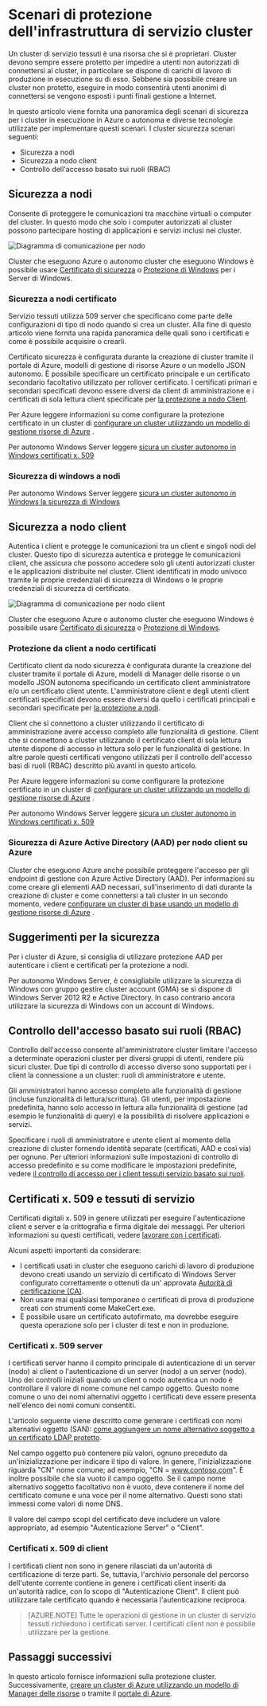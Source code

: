 <properties
   pageTitle="Proteggere un cluster di servizio tessuti | Microsoft Azure"
   description="Vengono descritti gli scenari di sicurezza per un cluster di tessuti di servizio e le tecnologie diversi utilizzate per implementare questi scenari."
   services="service-fabric"
   documentationCenter=".net"
   authors="ChackDan"
   manager="timlt"
   editor=""/>

<tags
   ms.service="service-fabric"
   ms.devlang="dotnet"
   ms.topic="article"
   ms.tgt_pltfrm="na"
   ms.workload="na"
   ms.date="08/19/2016"
   ms.author="chackdan"/>

# <a name="service-fabric-cluster-security-scenarios"></a>Scenari di protezione dell'infrastruttura di servizio cluster

Un cluster di servizio tessuti è una risorsa che si è proprietari. Cluster devono sempre essere protetto per impedire a utenti non autorizzati di connettersi al cluster, in particolare se dispone di carichi di lavoro di produzione in esecuzione su di esso. Sebbene sia possibile creare un cluster non protetto, eseguire in modo consentirà utenti anonimi di connettersi se vengono esposti i punti finali gestione a Internet. 

In questo articolo viene fornita una panoramica degli scenari di sicurezza per i cluster in esecuzione in Azure o autonoma e diverse tecnologie utilizzate per implementare questi scenari. I cluster sicurezza scenari seguenti:

- Sicurezza a nodi
- Sicurezza a nodo client
- Controllo dell'accesso basato sui ruoli (RBAC)

## <a name="node-to-node-security"></a>Sicurezza a nodi
Consente di proteggere le comunicazioni tra macchine virtuali o computer del cluster. In questo modo che solo i computer autorizzati al cluster possono partecipare hosting di applicazioni e servizi inclusi nei cluster.

![Diagramma di comunicazione per nodo][Node-to-Node]

Cluster che eseguono Azure o autonomo cluster che eseguono Windows è possibile usare [Certificato di sicurezza](https://msdn.microsoft.com/library/ff649801.aspx) o [Protezione di Windows](https://msdn.microsoft.com/library/ff649396.aspx) per i Server di Windows.
### <a name="node-to-node-certificate-security"></a>Sicurezza a nodi certificato
Servizio tessuti utilizza 509 server che specificano come parte delle configurazioni di tipo di nodo quando si crea un cluster. Alla fine di questo articolo viene fornita una rapida panoramica delle quali sono i certificati e come è possibile acquisire o crearli.

Certificato sicurezza è configurata durante la creazione di cluster tramite il portale di Azure, modelli di gestione di risorse Azure o un modello JSON autonomo. È possibile specificare un certificato principale e un certificato secondario facoltativo utilizzato per rollover certificato. I certificati primari e secondari specificati devono essere diversi da client di amministrazione e i certificati di sola lettura client specificate per [la protezione a nodo Client](#client-to-node-security).

Per Azure leggere informazioni su come configurare la protezione certificato in un cluster di [configurare un cluster utilizzando un modello di gestione risorse di Azure](service-fabric-cluster-creation-via-arm.md) .

Per autonomo Windows Server leggere [sicura un cluster autonomo in Windows certificati x. 509](service-fabric-windows-cluster-x509-security.md)

### <a name="node-to-node-windows-security"></a>Sicurezza di windows a nodi
Per autonomo Windows Server leggere [sicura un cluster autonomo in Windows la sicurezza di Windows](service-fabric-windows-cluster-windows-security.md)

## <a name="client-to-node-security"></a>Sicurezza a nodo client
Autentica i client e protegge le comunicazioni tra un client e singoli nodi del cluster. Questo tipo di sicurezza autentica e protegge le comunicazioni client, che assicura che possono accedere solo gli utenti autorizzati cluster e le applicazioni distribuite nel cluster. Client identificati in modo univoco tramite le proprie credenziali di sicurezza di Windows o le proprie credenziali di sicurezza di certificato.

![Diagramma di comunicazione per nodo client][Client-to-Node]

Cluster che eseguono Azure o autonomo cluster che eseguono Windows è possibile usare [Certificato di sicurezza](https://msdn.microsoft.com/library/ff649801.aspx) o [Protezione di Windows](https://msdn.microsoft.com/library/ff649396.aspx).

### <a name="client-to-node-certificate-security"></a>Protezione da client a nodo certificati
 Certificato client da nodo sicurezza è configurata durante la creazione del cluster tramite il portale di Azure, modelli di Manager delle risorse o un modello JSON autonoma specificando un certificato client amministratore e/o un certificato client utente.  L'amministratore client e degli utenti client certificati specificati devono essere diversi da quello i certificati principali e secondari specificate per [la protezione a nodi](#node-to-node-security).

Client che si connettono a cluster utilizzando il certificato di amministrazione avere accesso completo alle funzionalità di gestione.  Client che si connettono a cluster utilizzando il certificato client di sola lettura utente dispone di accesso in lettura solo per le funzionalità di gestione. In altre parole questi certificati vengono utilizzati per il controllo dell'accesso basi di ruoli (RBAC) descritto più avanti in questo articolo.

Per Azure leggere informazioni su come configurare la protezione certificato in un cluster di [configurare un cluster utilizzando un modello di gestione risorse di Azure](service-fabric-cluster-creation-via-arm.md) .

Per autonomo Windows Server leggere [sicura un cluster autonomo in Windows certificati x. 509](service-fabric-windows-cluster-x509-security.md)

### <a name="client-to-node-azure-active-directory-aad-security-on-azure"></a>Sicurezza di Azure Active Directory (AAD) per nodo client su Azure
Cluster che eseguono Azure anche possibile proteggere l'accesso per gli endpoint di gestione con Azure Active Directory (AAD). Per informazioni su come creare gli elementi AAD necessari, sull'inserimento di dati durante la creazione di cluster e come connettersi a tali cluster in un secondo momento, vedere [configurare un cluster di base usando un modello di gestione risorse di Azure](service-fabric-cluster-creation-via-arm.md) .

## <a name="security-recommendations"></a>Suggerimenti per la sicurezza
Per i cluster di Azure, si consiglia di utilizzare protezione AAD per autenticare i client e certificati per la protezione a nodi.

Per autonomo Windows Server, è consigliabile utilizzare la sicurezza di Windows con gruppo gestire cluster account (GMA) se si dispone di Windows Server 2012 R2 e Active Directory. In caso contrario ancora utilizzare la sicurezza di Windows con un account di Windows.

## <a name="role-based-access-control-rbac"></a>Controllo dell'accesso basato sui ruoli (RBAC)
Controllo dell'accesso consente all'amministratore cluster limitare l'accesso a determinate operazioni cluster per diversi gruppi di utenti, rendere più sicuri cluster. Due tipi di controllo di accesso diverso sono supportati per i client la connessione a un cluster: ruoli di amministratore e utente.

Gli amministratori hanno accesso completo alle funzionalità di gestione (incluse funzionalità di lettura/scrittura). Gli utenti, per impostazione predefinita, hanno solo accesso in lettura alla funzionalità di gestione (ad esempio le funzionalità di query) e la possibilità di risolvere applicazioni e servizi.

Specificare i ruoli di amministratore e utente client al momento della creazione di cluster fornendo identità separate (certificati, AAD e così via) per ognuno. Per ulteriori informazioni sulle impostazioni di controllo di accesso predefinito e su come modificare le impostazioni predefinite, vedere [il controllo di accesso per i client tessuti servizio basato sui ruoli](service-fabric-cluster-security-roles.md).


## <a name="x509-certificates-and-service-fabric"></a>Certificati x. 509 e tessuti di servizio
Certificati digitali x. 509 in genere utilizzati per eseguire l'autenticazione client e server e la crittografia e firma digitale dei messaggi. Per ulteriori informazioni su questi certificati, vedere [lavorare con i certificati](http://msdn.microsoft.com/library/ms731899.aspx).

Alcuni aspetti importanti da considerare:

- I certificati usati in cluster che eseguono carichi di lavoro di produzione devono creati usando un servizio di certificato di Windows Server configurato correttamente o ottenuti da un' approvata [Autorità di certificazione (CA)](https://en.wikipedia.org/wiki/Certificate_authority).
- Non usare mai qualsiasi temporaneo o certificati di prova di produzione creati con strumenti come MakeCert.exe.
- È possibile usare un certificato autofirmato, ma dovrebbe eseguire questa operazione solo per i cluster di test e non in produzione.

### <a name="server-x509-certificates"></a>Certificati x. 509 server

I certificati server hanno il compito principale di autenticazione di un server (nodo) ai client o l'autenticazione di un server (nodo) a un server (nodo). Uno dei controlli iniziali quando un client o nodo autentica un nodo è controllare il valore di nome comune nel campo oggetto. Questo nome comune o uno dei nomi alternativi oggetto i certificati deve essere presenta nell'elenco dei nomi comuni consentiti.

L'articolo seguente viene descritto come generare i certificati con nomi alternativi oggetto (SAN): [come aggiungere un nome alternativo soggetto a un certificato LDAP protetto](http://support.microsoft.com/kb/931351).

Nel campo oggetto può contenere più valori, ognuno preceduto da un'inizializzazione per indicare il tipo di valore. In genere, l'inizializzazione riguarda "CN" nome comune; ad esempio, "CN = www.contoso.com". È inoltre possibile che sia vuoto il campo oggetto. Se il campo nome alternativo soggetto facoltativo non è vuoto, deve contenere il nome del certificato comune e una voce per il nome alternativo. Questi sono stati immessi come valori di nome DNS.

Il valore del campo scopi del certificato deve includere un valore appropriato, ad esempio "Autenticazione Server" o "Client".

### <a name="client-x509-certificates"></a>Certificati x. 509 di client

I certificati client non sono in genere rilasciati da un'autorità di certificazione di terze parti. Se, tuttavia, l'archivio personale del percorso dell'utente corrente contiene in genere i certificati client inseriti da un'autorità radice, con lo scopo di "Autenticazione Client". Il client può utilizzare tale certificato quando è necessaria l'autenticazione reciproca.

>[AZURE.NOTE] Tutte le operazioni di gestione in un cluster di servizio tessuti richiedono i certificati server. I certificati client non è possibile utilizzare per la gestione.

<!--Every topic should have next steps and links to the next logical set of content to keep the customer engaged-->


## <a name="next-steps"></a>Passaggi successivi

In questo articolo fornisce informazioni sulla protezione cluster. Successivamente, [creare un cluster di Azure utilizzando un modello di Manager delle risorse](service-fabric-cluster-creation-via-arm.md) o tramite il [portale di Azure](service-fabric-cluster-creation-via-portal.md).

<!--Image references-->
[Node-to-Node]: ./media/service-fabric-cluster-security/node-to-node.png
[Client-to-Node]: ./media/service-fabric-cluster-security/client-to-node.png

